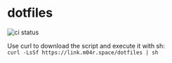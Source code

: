 # dotfiles
![ci status](https://github.com/tkk2112/dotfiles/actions/workflows/standard-run.yml/badge.svg)

Use curl to download the script and execute it with sh:<br/>
`curl -LsSf https://link.m04r.space/dotfiles | sh`
